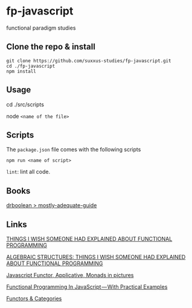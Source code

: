 # fp-javascript

functional paradigm studies

## Clone the repo & install
```
git clone https://github.com/suxxus-studies/fp-javascript.git
cd ./fp-javascript
npm install
```

## Usage
cd ./src/scripts

node `<name of the file>`

## Scripts
The `package.json` file comes with the following scripts

`npm run <name of script>`

`lint`: lint all code.

## Books
[drboolean > mostly-adequate-guide](https://www.gitbook.com/book/drboolean/mostly-adequate-guide/details)

## Links

[THINGS I WISH SOMEONE HAD EXPLAINED ABOUT FUNCTIONAL PROGRAMMING](https://jrsinclair.com/articles/2019/what-i-wish-someone-had-explained-about-functional-programming/)

[ALGEBRAIC STRUCTURES: THINGS I WISH SOMEONE HAD EXPLAINED ABOUT FUNCTIONAL PROGRAMMING](https://jrsinclair.com/articles/2019/algebraic-structures-what-i-wish-someone-had-explained-about-functional-programming/)

[Javascript Functor, Applicative, Monads in pictures](https://medium.com/@tzehsiang/javascript-functor-applicative-monads-in-pictures-b567c6415221)

[Functional Programming In JavaScript — With Practical Examples](https://medium.freecodecamp.org/functional-programming-in-js-with-practical-examples-part-1-87c2b0dbc276)

[Functors & Categories](https://medium.com/javascript-scene/functors-categories-61e031bac53f)
